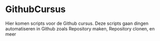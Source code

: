# GithubCursus
Hier komen scripts voor de Github cursus.
Deze scripts gaan dingen automatiseren in Github zoals Repository maken, Repository clonen, en meer
